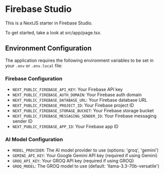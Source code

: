 # Firebase Studio

This is a NextJS starter in Firebase Studio.

To get started, take a look at src/app/page.tsx.

## Environment Configuration

The application requires the following environment variables to be set in your `.env` or `.env.local` file:

### Firebase Configuration
- `NEXT_PUBLIC_FIREBASE_API_KEY`: Your Firebase API key
- `NEXT_PUBLIC_FIREBASE_AUTH_DOMAIN`: Your Firebase auth domain
- `NEXT_PUBLIC_FIREBASE_DATABASE_URL`: Your Firebase database URL
- `NEXT_PUBLIC_FIREBASE_PROJECT_ID`: Your Firebase project ID
- `NEXT_PUBLIC_FIREBASE_STORAGE_BUCKET`: Your Firebase storage bucket
- `NEXT_PUBLIC_FIREBASE_MESSAGING_SENDER_ID`: Your Firebase messaging sender ID
- `NEXT_PUBLIC_FIREBASE_APP_ID`: Your Firebase app ID

### AI Model Configuration
- `MODEL_PROVIDER`: The AI model provider to use (options: 'groq', 'gemini')
- `GEMINI_API_KEY`: Your Google Gemini API key (required if using Gemini)
- `GROQ_API_KEY`: Your GROQ API key (required if using GROQ)
- `GROQ_MODEL`: The GROQ model to use (default: 'llama-3.3-70b-versatile')
